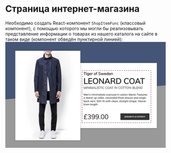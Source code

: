 Страница интернет-магазина
===

Необходимо создать React-компонент `ShopItemFunc` (классовый компонент), с помощью которого мы могли бы реализовывать представление информации о товарах из нашего каталога на сайте в таком виде (компонент обведён пунктирной линией):
![Внешний вид страницы после реализации компонента](./src/components/ShopItemClass/img/preview.png)
